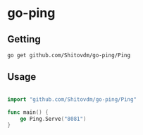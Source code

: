 # go-ping

## Getting
`go get github.com/Shitovdm/go-ping/Ping`

## Usage  
```go

import "github.com/Shitovdm/go-ping/Ping"

func main() {
    go Ping.Serve("8081")
}
```
